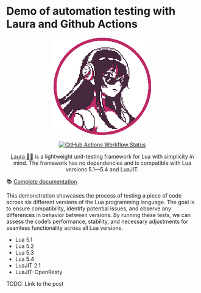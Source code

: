 # Demo of automation testing with Laura and Github Actions

<div align="center">
<a href="https://github.com/dknight/laura"><img src="https://raw.githubusercontent.com/dknight/laura/refs/heads/main/misc/laura-256.png" width="256" height="256" alt="Laura Testing Framework"> </a>
</div>

<p align="center">
<a href="https://github.com/dknight/laura-actions-demo/actions/workflows/tests.yml"><img alt="GitHub Actions Workflow Status" src="https://img.shields.io/github/actions/workflow/status/dknight/laura-actions-demo/tests.yml"></a></p>

<p align="center">
<a href="https://github.com/dknight/laura">Laura 👧🏻</a> is a lightweight unit-testing framework for Lua with simplicity in mind.
The framework has no dependencies and is compatible with Lua versions 5.1&mdash;5.4 and LuaJIT.
</p>

📚 [Complete documentation](https://www.whoop.ee/post/laura-unit-testing-framework-for-lua.html)


This demonstration showcases the process of testing a piece of code across six
different versions of the Lua programming language. The goal is to ensure
compatibility, identify potential issues, and observe any differences in
behavior between versions. By running these tests, we can assess the code’s
performance, stability, and necessary adjustments for seamless functionality
across all Lua versions.

- Lua 5.1
- Lua 5.2
- Lua 5.3
- Lua 5.4
- LuaJIT 2.1
- LuaJIT-OpenResty

TODO: Link to the post
